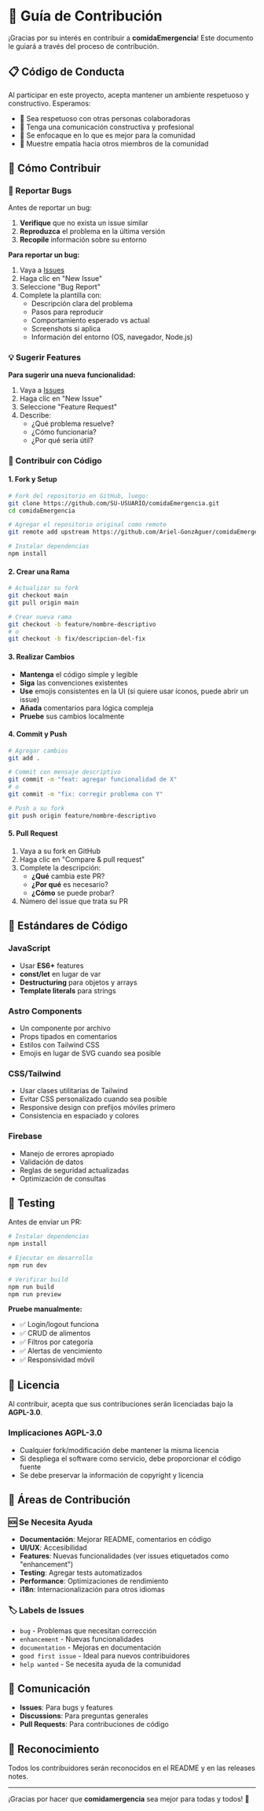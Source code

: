 # 🤝 Guía de Contribución

¡Gracias por su interés en contribuir a **comidaEmergencia**! Este documento le guiará a través del proceso de contribución.

## 📋 Código de Conducta

Al participar en este proyecto, acepta mantener un ambiente respetuoso y constructivo. Esperamos:

- 🤝 Sea respetuoso con otras personas colaboradoras
- 💬 Tenga una comunicación constructiva y profesional
- 🎯 Se enfocaque en lo que es mejor para la comunidad
- 🌟 Muestre empatía hacia otros miembros de la comunidad

## 🚀 Cómo Contribuir

### 🐛 Reportar Bugs

Antes de reportar un bug:
1. **Verifique** que no exista un issue similar
2. **Reproduzca** el problema en la última versión
3. **Recopile** información sobre su entorno

**Para reportar un bug:**
1. Vaya a [Issues](https://github.com/Ariel-GonzAguer/comidaEmergencia/issues)
2. Haga clic en "New Issue"
3. Seleccione "Bug Report"
4. Complete la plantilla con:
   - Descripción clara del problema
   - Pasos para reproducir
   - Comportamiento esperado vs actual
   - Screenshots si aplica
   - Información del entorno (OS, navegador, Node.js)

### 💡 Sugerir Features

**Para sugerir una nueva funcionalidad:**
1. Vaya a [Issues](https://github.com/Ariel-GonzAguer/comidaEmergencia/issues)
2. Haga clic en "New Issue"
3. Seleccione "Feature Request"
4. Describe:
   - ¿Qué problema resuelve?
   - ¿Cómo funcionaría?
   - ¿Por qué sería útil?

### 🔧 Contribuir con Código

#### 1. Fork y Setup

```bash
# Fork del repositorio en GitHub, luego:
git clone https://github.com/SU-USUARIO/comidaEmergencia.git
cd comidaEmergencia

# Agregar el repositorio original como remote
git remote add upstream https://github.com/Ariel-GonzAguer/comidaEmergencia.git

# Instalar dependencias
npm install
```

#### 2. Crear una Rama

```bash
# Actualizar su fork
git checkout main
git pull origin main

# Crear nueva rama
git checkout -b feature/nombre-descriptivo
# o
git checkout -b fix/descripcion-del-fix
```

#### 3. Realizar Cambios

- **Mantenga** el código simple y legible
- **Siga** las convenciones existentes
- **Use** emojis consistentes en la UI (si quiere usar íconos, puede abrir un issue)
- **Añada** comentarios para lógica compleja
- **Pruebe** sus cambios localmente

#### 4. Commit y Push

```bash
# Agregar cambios
git add .

# Commit con mensaje descriptivo
git commit -m "feat: agregar funcionalidad de X"
# o
git commit -m "fix: corregir problema con Y"

# Push a su fork
git push origin feature/nombre-descriptivo
```

#### 5. Pull Request

1. Vaya a su fork en GitHub
2. Haga clic en "Compare & pull request"
3. Complete la descripción:
   - **¿Qué** cambia este PR?
   - **¿Por qué** es necesario?
   - **¿Cómo** se puede probar?
4. Número del issue que trata su PR

## 📏 Estándares de Código

### JavaScript
- Usar **ES6+** features
- **const/let** en lugar de var
- **Destructuring** para objetos y arrays
- **Template literals** para strings

### Astro Components
- Un componente por archivo
- Props tipados en comentarios
- Estilos con Tailwind CSS
- Emojis en lugar de SVG cuando sea posible

### CSS/Tailwind
- Usar clases utilitarias de Tailwind
- Evitar CSS personalizado cuando sea posible
- Responsive design con prefijos móviles primero
- Consistencia en espaciado y colores

### Firebase
- Manejo de errores apropiado
- Validación de datos
- Reglas de seguridad actualizadas
- Optimización de consultas

## 🧪 Testing

Antes de enviar un PR:

```bash
# Instalar dependencias
npm install

# Ejecutar en desarrollo
npm run dev

# Verificar build
npm run build
npm run preview
```

**Pruebe manualmente:**
- ✅ Login/logout funciona
- ✅ CRUD de alimentos
- ✅ Filtros por categoría
- ✅ Alertas de vencimiento
- ✅ Responsividad móvil

## 📄 Licencia

Al contribuir, acepta que sus contribuciones serán licenciadas bajo la **AGPL-3.0**.

### Implicaciones AGPL-3.0

- Cualquier fork/modificación debe mantener la misma licencia
- Si despliega el software como servicio, debe proporcionar el código fuente
- Se debe preservar la información de copyright y licencia

## 🎯 Áreas de Contribución

### 🆘 Se Necesita Ayuda

- **Documentación**: Mejorar README, comentarios en código
- **UI/UX**: Accesibilidad
- **Features**: Nuevas funcionalidades (ver issues etiquetados como "enhancement")
- **Testing**: Agregar tests automatizados
- **Performance**: Optimizaciones de rendimiento
- **i18n**: Internacionalización para otros idiomas

### 🏷️ Labels de Issues

- `bug` - Problemas que necesitan corrección
- `enhancement` - Nuevas funcionalidades
- `documentation` - Mejoras en documentación
- `good first issue` - Ideal para nuevos contribuidores
- `help wanted` - Se necesita ayuda de la comunidad

## 💬 Comunicación

- **Issues**: Para bugs y features
- **Discussions**: Para preguntas generales
- **Pull Requests**: Para contribuciones de código

## 🙏 Reconocimiento

Todos los contribuidores serán reconocidos en el README y en las releases notes.

---

¡Gracias por hacer que **comidamergencia** sea mejor para todas y todos! 🎉
